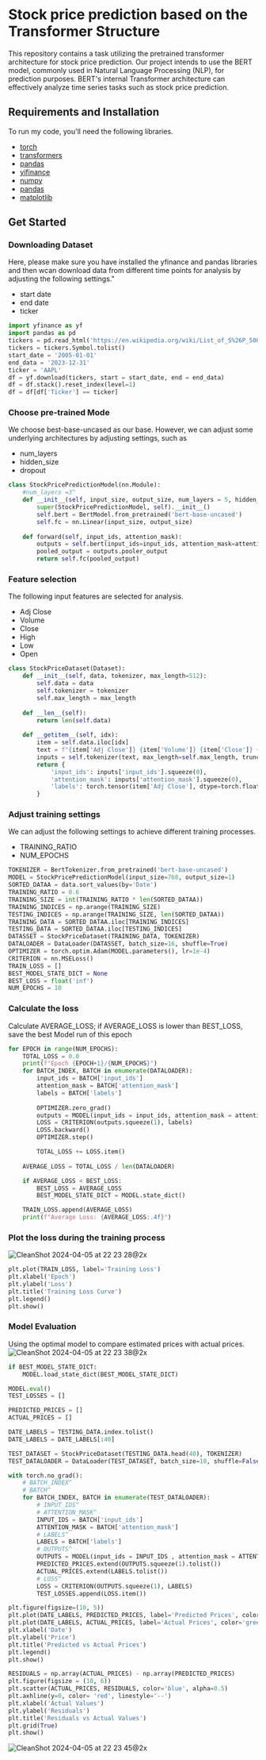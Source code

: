 # Stock price prediction based on the Transformer Structure

This repository contains a task utilizing the pretrained transformer architecture for stock price prediction. Our project intends to use the BERT model, commonly used in Natural Language Processing (NLP), for prediction purposes. BERT's internal Transformer architecture can effectively analyze time series tasks such as stock price prediction. 

## Requirements and Installation
To run my code, you'll need the following libraries.

- [torch](https://pytorch.org/)<br>
- [transformers](https://huggingface.co/docs/transformers/index)<br>
- [pandas](https://pandas.pydata.org/)<br>
- [yifinance](https://pypi.org/project/yfinance/)<br>
- [numpy](https://numpy.org/)<br>
- [pandas](https://pandas.pydata.org/)<br>
- [matplotlib](https://matplotlib.org/)<br>

## Get Started

### Downloading Dataset

Here, please make sure you have installed the yfinance and pandas libraries and then wcan download data from different time points for analysis by adjusting the following settings."

- start date
- end date
- ticker

```python
import yfinance as yf
import pandas as pd
tickers = pd.read_html('https://en.wikipedia.org/wiki/List_of_S%26P_500_companies')[0]
tickers = tickers.Symbol.tolist()
start_date = '2005-01-01'
end_data = '2023-12-31'
ticker = 'AAPL'
df = yf.download(tickers, start = start_date, end = end_data)
df = df.stack().reset_index(level=1)
df = df[df['Ticker'] == ticker]
```

### Choose pre-trained Mode

We choose best-base-uncased as our base. However, we can adjust some underlying architectures by adjusting settings, such as

- num_layers
- hidden_size
- dropout

```python
class StockPricePredictionModel(nn.Module):
    #num_layers =3^
    def __init__(self, input_size, output_size, num_layers = 5, hidden_size = 256, dropout = 0.7):
        super(StockPricePredictionModel, self).__init__()
        self.bert = BertModel.from_pretrained('bert-base-uncased')
        self.fc = nn.Linear(input_size, output_size)
    
    def forward(self, input_ids, attention_mask):
        outputs = self.bert(input_ids=input_ids, attention_mask=attention_mask)
        pooled_output = outputs.pooler_output
        return self.fc(pooled_output)
```

### Feature selection

The following input features are selected for analysis.
- Adj Close
- Volume
- Close
- High
- Low
- Open

```python
class StockPriceDataset(Dataset):
    def __init__(self, data, tokenizer, max_length=512):
        self.data = data
        self.tokenizer = tokenizer
        self.max_length = max_length
    
    def __len__(self):
        return len(self.data)
    
    def __getitem__(self, idx):
        item = self.data.iloc[idx]
        text = f"{item['Adj Close']} {item['Volume']} {item['Close']} {item['High']} {item['Low']} {item['Open']}"
        inputs = self.tokenizer(text, max_length=self.max_length, truncation=True, padding='max_length', return_tensors='pt')
        return {
            'input_ids': inputs['input_ids'].squeeze(0),
            'attention_mask': inputs['attention_mask'].squeeze(0),
            'labels': torch.tensor(item['Adj Close'], dtype=torch.float32)
        }
```

### Adjust training settings
We can adjust the following settings to achieve different training processes.
- TRAINING_RATIO
- NUM_EPOCHS

```python
TOKENIZER = BertTokenizer.from_pretrained('bert-base-uncased')
MODEL = StockPricePredictionModel(input_size=768, output_size=1)
SORTED_DATAA = data.sort_values(by='Date')
TRAINING_RATIO = 0.6
TRAINING_SIZE = int(TRAINING_RATIO * len(SORTED_DATAA))
TRAINING_INDICES = np.arange(TRAINING_SIZE)
TESTING_INDICES = np.arange(TRAINING_SIZE, len(SORTED_DATAA))
TRAINING_DATA = SORTED_DATAA.iloc[TRAINING_INDICES]
TESTING_DATA = SORTED_DATAA.iloc[TESTING_INDICES]
DATASSET = StockPriceDataset(TRAINING_DATA, TOKENIZER)
DATALOADER = DataLoader(DATASSET, batch_size=16, shuffle=True)
OPTIMIZER = torch.optim.Adam(MODEL.parameters(), lr=1e-4)
CRITERION = nn.MSELoss()
TRAIN_LOSS = []
BEST_MODEL_STATE_DICT = None
BEST_LOSS = float('inf')
NUM_EPOCHS = 10
```

### Calculate the loss
Calculate AVERAGE_LOSS; if AVERAGE_LOSS is lower than BEST_LOSS, save the best Model run of this epoch
```python
for EPOCH in range(NUM_EPOCHS):
    TOTAL_LOSS = 0.0
    print(f"Epoch {EPOCH+1}/{NUM_EPOCHS}")
    for BATCH_INDEX, BATCH in enumerate(DATALOADER):
        input_ids = BATCH['input_ids']
        attention_mask = BATCH['attention_mask']
        labels = BATCH['labels']
        
        OPTIMIZER.zero_grad()
        outputs = MODEL(input_ids = input_ids, attention_mask = attention_mask)
        LOSS = CRITERION(outputs.squeeze(1), labels)
        LOSS.backward()
        OPTIMIZER.step()

        TOTAL_LOSS += LOSS.item()
    
    AVERAGE_LOSS = TOTAL_LOSS / len(DATALOADER)

    if AVERAGE_LOSS < BEST_LOSS:
        BEST_LOSS = AVERAGE_LOSS
        BEST_MODEL_STATE_DICT = MODEL.state_dict()

    TRAIN_LOSS.append(AVERAGE_LOSS)
    print(f"Average Loss: {AVERAGE_LOSS:.4f}")
```


### Plot the loss during the training process
![CleanShot 2024-04-05 at 22 23 28@2x](https://github.com/umichlenny/Capstone/assets/149079836/d3b22ccd-56fe-4671-a246-5714c6d18c06)




```python
plt.plot(TRAIN_LOSS, label='Training Loss')
plt.xlabel('Epoch')
plt.ylabel('Loss')
plt.title('Training Loss Curve')
plt.legend()
plt.show()
```
### Model Evaluation
Using the optimal model to compare estimated prices with actual prices.
![CleanShot 2024-04-05 at 22 23 38@2x](https://github.com/umichlenny/Capstone/assets/149079836/e51ddee0-7e2e-430d-9061-e108b6110646)


```python
if BEST_MODEL_STATE_DICT:
    MODEL.load_state_dict(BEST_MODEL_STATE_DICT)

MODEL.eval()
TEST_LOSSES = []

PREDICTED_PRICES = []
ACTUAL_PRICES = []

DATE_LABELS = TESTING_DATA.index.tolist()
DATE_LABELS = DATE_LABELS[:40]

TEST_DATASET = StockPriceDataset(TESTING_DATA.head(40), TOKENIZER)
TEST_DATALOADER = DataLoader(TEST_DATASET, batch_size=10, shuffle=False)

with torch.no_grad():
    # BATCH_INDEX^
    # BATCH^
    for BATCH_INDEX, BATCH in enumerate(TEST_DATALOADER):
        # INPUT_IDS^
        # ATTENTION_MASK^
        INPUT_IDS = BATCH['input_ids']
        ATTENTION_MASK = BATCH['attention_mask']
        # LABELS^
        LABELS = BATCH['labels']
        # OUTPUTS^
        OUTPUTS = MODEL(input_ids = INPUT_IDS , attention_mask = ATTENTION_MASK)
        PREDICTED_PRICES.extend(OUTPUTS.squeeze(1).tolist())
        ACTUAL_PRICES.extend(LABELS.tolist())
        # LOSS^
        LOSS = CRITERION(OUTPUTS.squeeze(1), LABELS)
        TEST_LOSSES.append(LOSS.item())

plt.figure(figsize=(10, 5))
plt.plot(DATE_LABELS, PREDICTED_PRICES, label='Predicted Prices', color='blue')
plt.plot(DATE_LABELS, ACTUAL_PRICES, label='Actual Prices', color='green')
plt.xlabel('Date')
plt.ylabel('Price')
plt.title('Predicted vs Actual Prices')
plt.legend()
plt.show()
```



```python
RESIDUALS = np.array(ACTUAL_PRICES) - np.array(PREDICTED_PRICES)
plt.figure(figsize = (10, 6))
plt.scatter(ACTUAL_PRICES, RESIDUALS, color='blue', alpha=0.5)
plt.axhline(y=0, color= 'red', linestyle='--')
plt.xlabel('Actual Values')
plt.ylabel('Residuals')
plt.title('Residuals vs Actual Values')
plt.grid(True)
plt.show()
```

![CleanShot 2024-04-05 at 22 23 45@2x](https://github.com/umichlenny/Capstone/assets/149079836/a8aade3a-446b-45cd-ac70-a8e9405b7dd5)

